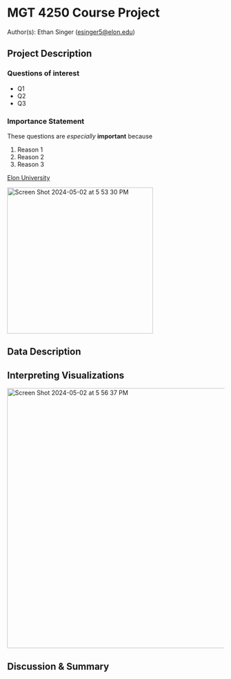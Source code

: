 # MGT 4250 Course Project
Author(s): Ethan Singer (esinger5@elon.edu)

## Project Description
### Questions of interest
- Q1
- Q2
- Q3
### Importance Statement
These questions are *especially* **important** because
1. Reason 1
2. Reason 2
3. Reason 3

[Elon University](https://www.elon.edu)

<img width="338" alt="Screen Shot 2024-05-02 at 5 53 30 PM" src="https://github.com/singere20/mgt4250spring2024/assets/55157734/ec8f0e64-4681-4141-86b6-a56701a0956e">

## Data Description

## Interpreting Visualizations
<img width="601" alt="Screen Shot 2024-05-02 at 5 56 37 PM" src="https://github.com/singere20/mgt4250spring2024/assets/55157734/d2f188e9-0c82-4ae1-8d60-a083db113841">

## Discussion & Summary

